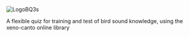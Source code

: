 ![LogoBQ3s](https://github.com/user-attachments/assets/0c7b1c28-727b-44b5-b380-da1f4627f0e4)

A flexible quiz for training and test of bird sound knowledge, using the xeno-canto online library
